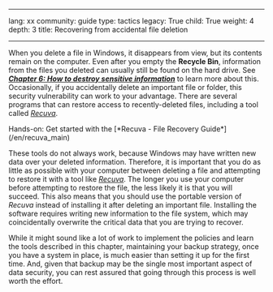 

---

lang: xx
community: guide
type: tactics
legacy: True
child: True
weight: 4
depth: 3
title: Recovering from accidental file deletion

---

When you delete a file in Windows, it disappears from view, but its contents remain on the computer. Even after you empty the **Recycle Bin**, information from the files you deleted can usually still be found on the hard drive. See [***Chapter 6: How to destroy sensitive information***](/en/chapter-6) to learn more about this. Occasionally, if you accidentally delete an important file or folder, this security vulnerability can work to your advantage. There are several programs that can restore access to recently-deleted files, including a tool called [*Recuva*](/en/recuva_main).

<div class="getstarted" markdown="1">
Hands-on: Get started with the [*Recuva - File Recovery Guide*](/en/recuva_main)
</div>

These tools do not always work, because Windows may have written new data over your deleted information. Therefore, it is important that you do as little as possible with your computer between deleting a file and attempting to restore it with a tool like [*Recuva*](/en/recuva_main). The longer you use your computer before attempting to restore the file, the less likely it is that you will succeed. This also means that you should use the portable version of *Recuva* instead of installing it after deleting an important file. Installing the software requires writing new information to the file system, which may coincidentally overwrite the critical data that you are trying to recover.

While it might sound like a lot of work to implement the policies and learn the tools described in this chapter, maintaining your backup strategy, once you have a system in place, is much easier than setting it up for the first time. And, given that backup may be the single most important aspect of data security, you can rest assured that going through this process is well worth the effort. 


